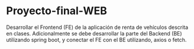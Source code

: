 # Proyecto-final-WEB
Desarrollar el Frontend (FE) de la aplicación de renta de vehículos descrita en clases. Adicionalmente se debe desarrollar la parte del Backend (BE) utilizando spring boot, y conectar el FE con el BE utilizando, axios o fetch.
